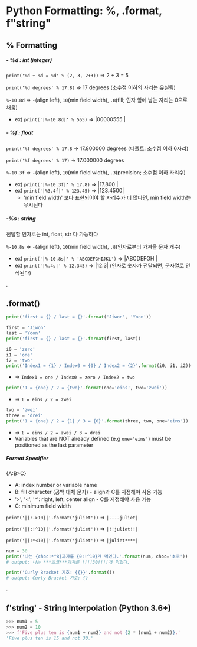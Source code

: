 # Python Formatting: %, .format, f"string"

## % Formatting

##### - %d : int (integer)

`print('%d + %d = %d' % (2, 3, 2+3))` =>    2 + 3 = 5

`print('%d degrees' % 17.8)` =>  17 degrees (소수점 이하의 자리는 유실됨)

`%-10.8d` => `-`(align left), `10`(min field width), `.8`(fill; 인자 앞에 남는 자리는 0으로 채움)

- ex) `print('|%-10.8d|' % 555)`    => |00000555  |

##### - %f : float

`print('%f degrees' % 17.8` => 17.800000 degrees  (디폴트: 소수점 이하 6자리)

`print('%f degrees' % 17)` => 17.000000 degrees

`%-10.3f` => `-`(align left), `10`(min field width), `.3`(precision; 소수점 이하 자리수)

- ex) `print('|%-10.3f|' % 17.8)`    => |17.800    |
- ex) `print('|%3.4f|' % 123.45)` => |123.4500|
  - 'min field width' 보다 표현되어야 할 자리수가 더 많다면, min field width는 무시된다

##### -%s : string

전달할 인자로는 int, float, str 다 가능하다

`%-10.8s` => `-`(align left), `10`(min field width), `.8`(인자로부터 가져올 문자 개수)

- ex) `print('|%-10.8s|' % 'ABCDEFGHIJKL')` => |ABCDEFGH  |
- ex) `print('|%.4s|' % 12.345)` => |12.3| (인자로 숫자가 전달되면, 문자열로 인식된다)

.

## .format()

```python
print('first = {} / last = {}'.format('Jiwon', 'Yoon'))
```

```python
first = 'Jiwon'
last = 'Yoon'
print('first = {} / last = {}'.format(first, last))
```

```python
i0 = 'zero'
i1 = 'one'
i2 = 'two'
print('Index1 = {1} / Index0 = {0} / Index2 = {2}'.format(i0, i1, i2))
```

- => `Index1 = one / Index0 = zero / Index2 = two`

```python
print('1 = {one} / 2 = {two}'.format(one='eins', two='zwei'))
```

- => `1 = eins / 2 = zwei`

```python
two = 'zwei'
three = 'drei'
print('1 = {one} / 2 = {1} / 3 = {0}'.format(three, two, one='eins'))
```

- => `1 = eins / 2 = zwei / 3 = drei`
- Variables that are NOT already defined  (e.g `one='eins'`) must be positioned as the last parameter

##### Format Specifier

{A:B>C}

- A: index number or variable name
- B: fill character (공백 대체 문자) - align과 C를 지정해야 사용 가능
- '>', '<', '^': right, left, center align - C를 지정해야 사용 가능
- C: minimum field width

`print('|{:->10}|'.format('juliet'))` => `|----juliet|`

`print('|{:!^10}|'.format('juliet'))` => `|!!juliet!!|`

`print('|{:*<10}|'.format('juliet'))` => `|juliet****|`

```python
num = 30
print('나는 {choc:*^8}과자를 {0:!^10}개 먹었다.'.format(num, choc='초코'))
# output: 나는 ***초코***과자를 !!!!30!!!!개 먹었다.
```

```python
print('Curly Bracket 기호: {{}}'.format())
# output: Curly Bracket 기호: {}
```

.

## f'string' - String Interpolation (Python 3.6+)

```python
>>> num1 = 5
>>> num2 = 10
>>> f'Five plus ten is {num1 + num2} and not {2 * (num1 + num2)}.'
'Five plus ten is 15 and not 30.'
```

